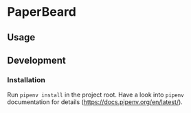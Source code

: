 PaperBeard
==========

## Usage


## Development

### Installation

Run `pipenv install` in the project root. Have a look into `pipenv` documentation
for details (https://docs.pipenv.org/en/latest/).
